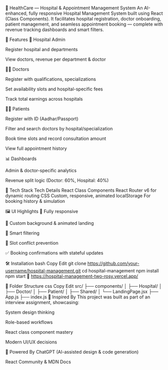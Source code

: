 🏥 HealthCare — Hospital & Appointment Management System
An AI-enhanced, fully responsive Hospital Management System built using React (Class Components). It facilitates hospital registration, doctor onboarding, patient management, and seamless appointment booking — complete with revenue tracking dashboards and smart filters.

🚀 Features
🏥 Hospital Admin

Register hospital and departments

View doctors, revenue per department & doctor

👨‍⚕️ Doctors

Register with qualifications, specializations

Set availability slots and hospital-specific fees

Track total earnings across hospitals

👩‍⚕️ Patients

Register with ID (Aadhar/Passport)

Filter and search doctors by hospital/specialization

Book time slots and record consultation amount

View full appointment history

📊 Dashboards

Admin & doctor-specific analytics

Revenue split logic (Doctor: 60%, Hospital: 40%)

🧩 Tech Stack
Tech	Details
React	Class Components
React Router	v6 for dynamic routing
CSS	Custom, responsive, animated
localStorage	For booking history & simulation

🖼️ UI Highlights
📱 Fully responsive

🎨 Custom background & animated landing

🧠 Smart filtering

📌 Slot conflict prevention

✅ Booking confirmations with stateful updates

🛠️ Installation
bash
Copy
Edit
git clone https://github.com/your-username/hospital-management.git
cd hospital-management
npm install
npm start
🔗 https://hospital-management-two-rosy.vercel.app/


📁 Folder Structure
css
Copy
Edit
src/
├── components/
│   ├── Hospital/
│   ├── Doctor/
│   ├── Patient/
│   ├── Shared/
│   └── LandingPage.jsx
├── App.js
├── index.js
🧠 Inspired By
This project was built as part of an interview assignment, showcasing:

System design thinking

Role-based workflows

React class component mastery

Modern UI/UX decisions

🤖 Powered By
ChatGPT (AI-assisted design & code generation)

React Community & MDN Docs

